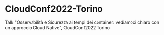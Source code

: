 # CloudConf2022-Torino
Talk "Osservabilità e Sicurezza ai tempi dei container: vediamoci chiaro con un approccio Cloud Native", CloudConf2022 Torino
